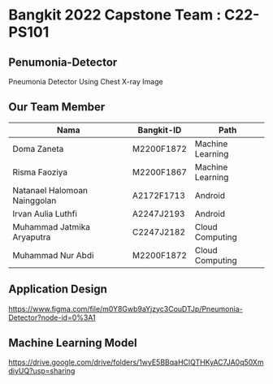 # Bangkit 2022 Capstone Team : C22-PS101

## Penumonia-Detector
Pneumonia Detector Using Chest X-ray Image

## Our Team Member 

|             Nama             | Bangkit-ID |       Path       |
|------------------------------|------------|------------------|
|         Doma Zaneta          | M2200F1872 | Machine Learning |
|        Risma Faoziya         | M2200F1867 | Machine Learning |
| Natanael Halomoan Nainggolan | A2172F1713 |      Android     |
|      Irvan Aulia Luthfi      | A2247J2193 |      Android     |
|  Muhammad Jatmika Aryaputra  | C2247J2182 |  Cloud Computing |
|       Muhammad Nur Abdi      | M2200F1872 |  Cloud Computing |

## Application Design
https://www.figma.com/file/m0Y8Gwb9aYjzyc3CouDTJp/Pneumonia-Detector?node-id=0%3A1

## Machine Learning Model
https://drive.google.com/drive/folders/1wyE5BBqaHClQTHKyAC7JA0q50XmdiyUQ?usp=sharing
